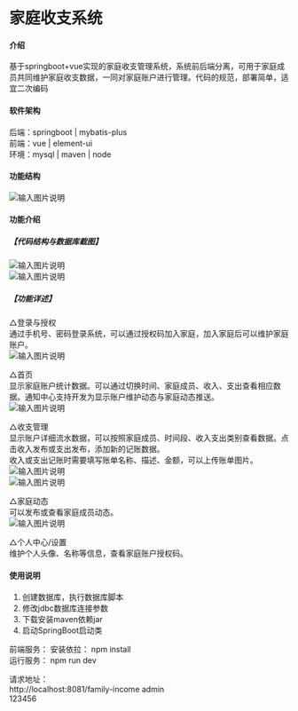 # 家庭收支系统

#### 介绍
基于springboot+vue实现的家庭收支管理系统，系统前后端分离，可用于家庭成员共同维护家庭收支数据，一同对家庭账户进行管理。代码的规范，部署简单，适宜二次编码

#### 软件架构
后端：springboot | mybatis-plus    
前端：vue | element-ui   
环境：mysql | maven | node  

#### 功能结构
![输入图片说明](images/image1.png)

#### 功能介绍
##### 【代码结构与数据库截图】
![输入图片说明](images/image.png)  
![输入图片说明](images/image2.png)

##### 【功能详述】 
△登录与授权  
通过手机号、密码登录系统，可以通过授权码加入家庭，加入家庭后可以维护家庭账户。  
![输入图片说明](images/image3.png)


△首页  
显示家庭账户统计数据。可以通过切换时间、家庭成员、收入、支出查看相应数据。通知中心支持开发为显示账户维护动态与家庭动态推送。  
![输入图片说明](images/image4.png)


△收支管理  
显示账户详细流水数据，可以按照家庭成员、时间段、收入支出类别查看数据。点击收入发布或支出发布，添加新的记账数据。  
收入或支出记账时需要填写账单名称、描述、金额，可以上传账单图片。  
![输入图片说明](images/image5.png)  
![输入图片说明](images/image6.png)


△家庭动态  
可以发布或查看家庭成员动态。  
![输入图片说明](images/image7.png)


△个人中心/设置  
维护个人头像、名称等信息，查看家庭账户授权码。

 

#### 使用说明
1. 创建数据库，执行数据库脚本
2. 修改jdbc数据库连接参数
3. 下载安装maven依赖jar
4. 启动SpringBoot启动类

前端服务： 
    安装依拉： npm install  
    运行服务： npm run dev  

请求地址：  
    http://localhost:8081/family-income
    admin  
    123456